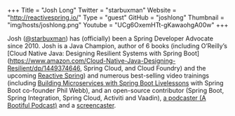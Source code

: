 +++
Title = "Josh Long"
Twitter = "starbuxman"
Website = "http://reactivespring.io/"
Type = "guest"
GitHub = "joshlong"
Thumbnail = "img/hosts/joshlong.png"
Youtube = "UCg6OxemHTt-gKawaohgA00w"
+++

Josh ([@starbuxman](https://twitter.com/starbuxman)) has (officially) been a Spring Developer Advocate since 2010. Josh is a Java Champion, author of 6 books (including O’Reilly’s [Cloud Native Java: Designing Resilient Systems with Spring Boot](https://www.amazon.com/Cloud-Native-Java-Designing-Resilient/dp/1449374646, Spring Cloud, and Cloud Foundry) and the upcoming [Reactive Spring](http://reactivespring.io/)) and numerous best-selling video trainings (including [Building Microservices with Spring Boot Livelessons](https://www.safaribooksonline.com/library/view/building-microservices-with/9780134192468/) with Spring Boot co-founder Phil Webb), and an open-source contributor (Spring Boot, Spring Integration, Spring Cloud, Activiti and Vaadin), [a podcaster (A Bootiful Podcast)](http://bit.ly/a-bootiful-podcast) and a [screencaster](http://bit.ly/spring-tips-playlist).